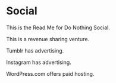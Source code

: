 # Social


This is the Read Me for Do Nothing Social. 

This is a revenue sharing venture. 

Tumblr has advertising. 

Instagram has advertising. 

WordPress.com offers paid hosting. 

